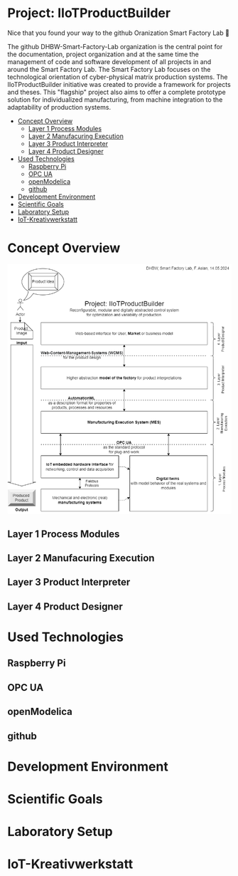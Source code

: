 # Project: IIoTProductBuilder

Nice that you found your way to the github Oranization Smart Factory Lab  👋

The github DHBW-Smart-Factory-Lab organization is the central point for the documentation, project organization and at the same time the management of code and software development of all projects in and around the Smart Factory Lab. The Smart Factory Lab focuses on the technological orientation of cyber-physical matrix production systems. The IIoTProductBuilder initiative was created to provide a framework for projects and theses. This "flagship" project also aims to offer a complete prototype solution for individualized manufacturing, from machine integration to the adaptability of production systems.

<!--

Table of contents
=================

<!--ts-->
   * [Concept Overview](#concept-overview)
      * [Layer 1 Process Modules](#layer-1-process-modules)
      * [Layer 2 Manufacuring Execution](#layer-2-manufacuring-execution)
      * [Layer 3 Product Interpreter](#layer-3-product-interpreter)
      * [Layer 4 Product Designer](#layer-4-product-designer)
   * [Used Technologies](#used-technologies)
      * [Raspberry Pi](#raspberry-pi)
      * [OPC UA](#opc-ua)
      * [openModelica](#openmodelica)
      * [github](#github)
   * [Development Environment](#development-environment)
   * [Scientific Goals](#scientific-goals)
   * [Laboratory Setup](#laboratory-setup)
   * [IoT-Kreativwerkstatt](#iot-kreativwerkstatt)

<!--te-->


Concept Overview
============
<img  alt="overview product builder" src="Schichtenmodel_UmsetzungIIoTProductBuilder.drawio.png">

Layer 1 Process Modules
-------------------------

Layer 2 Manufacuring Execution
--------------------------------

Layer 3 Product Interpreter
-----------------------------

Layer 4 Product Designer
--------------------------

Used Technologies
=================
Raspberry Pi
------------
OPC UA
------
openModelica
------------
github
------


Development Environment
=======================
Scientific Goals
================
Laboratory Setup
================

IoT-Kreativwerkstatt
====================
